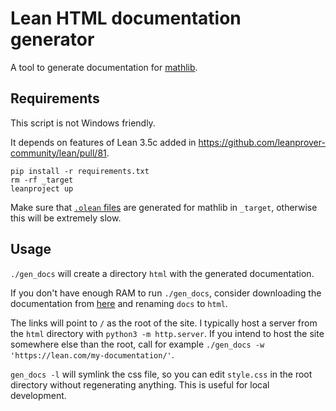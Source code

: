 # Lean HTML documentation generator

A tool to generate documentation for [mathlib](https://github.com/leanprover-community/mathlib/).

## Requirements

This script is not Windows friendly.

It depends on features of Lean 3.5c added in
<https://github.com/leanprover-community/lean/pull/81>.

```
pip install -r requirements.txt
rm -rf _target
leanproject up
```

Make sure that [`.olean` files](https://github.com/leanprover/tutorial/blob/master/05_Interacting_with_Lean.org#projects)
are generated for mathlib in `_target`, otherwise this will be extremely slow.

## Usage

`./gen_docs` will create a directory `html` with the generated documentation.

If you don't have enough RAM to run `./gen_docs`, consider downloading the documentation
from [here](https://github.com/leanprover-community/mathlib_docs) and renaming `docs` to `html`.

The links will point to `/` as the root of the site.
I typically host a server from the `html` directory with `python3 -m http.server`.
If you intend to host the site somewhere else than the root,
call for example `./gen_docs -w 'https://lean.com/my-documentation/'`.

`gen_docs -l` will symlink the css file, so you can edit `style.css` in the root directory
without regenerating anything. This is useful for local development.

